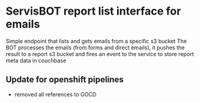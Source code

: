 # ServisBOT report list interface for emails

Simple endpoint that lists and gets emails from a specific s3 bucket 
The BOT processes the emails (from forms and direct emails), it pushes the result to a report s3 bucket and fires an event to the service to store report meta data in couchbase

## Update for openshift pipelines
- removed all references to GOCD
